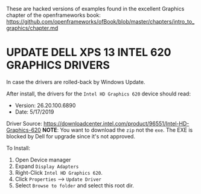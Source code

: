 These are hacked versions of examples found in the excellent Graphics chapter
of the openframeworks book: https://github.com/openframeworks/ofBook/blob/master/chapters/intro_to_graphics/chapter.md

# UPDATE DELL XPS 13 INTEL 620 GRAPHICS DRIVERS

In case the drivers are rolled-back by Windows Update.

After install, the drivers for the `Intel HD Graphics 620` device should read:

- Version: 26.20.100.6890
- Date: 5/17/2019

Driver Source: https://downloadcenter.intel.com/product/96551/Intel-HD-Graphics-620
**NOTE**: You want to download the `zip` not the `exe`. The EXE is blocked by Dell
for upgrade since it's not approved.

To Install:

1) Open Device manager
2) Expand `Display Adapters`
3) Right-Click `Intel HD Graphics 620`.
4) Click `Properties` --> `Update Driver`
5) Select `Browse to folder` and select this root dir.
